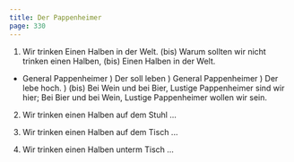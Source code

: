 ```yaml
---
title: Der Pappenheimer
page: 330
---  
```


1.  Wir trinken
Einen Halben in der Welt. (bis)
Warum sollten wir nicht trinken einen Halben, (bis)
Einen Halben in der Welt.

- General Pappenheimer )
Der soll leben )
General Pappenheimer )
Der lebe hoch. ) (bis)
Bei Wein und bei Bier,
Lustige Pappenheimer sind wir hier;
Bei Bier und bei Wein,
Lustige Pappenheimer wollen wir sein.

2. Wir trinken einen Halben auf dem Stuhl ...

3. Wir trinken einen Halben auf dem Tisch ...

4. Wir trinken einen Halben unterm Tisch ...